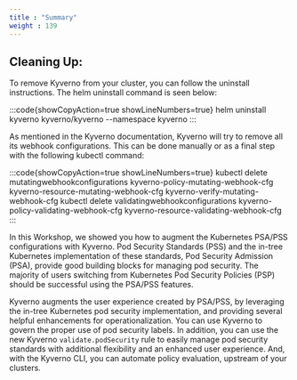 ```yaml
---
title : "Summary"
weight : 139
---
```


## Cleaning Up:

To remove Kyverno from your cluster, you can follow the uninstall instructions. The helm uninstall command is seen below:

:::code{showCopyAction=true showLineNumbers=true}
helm uninstall kyverno kyverno/kyverno --namespace kyverno
:::

As mentioned in the Kyverno documentation, Kyverno will try to remove all its webhook configurations. This can be done manually or as a final step with the following kubectl command:

:::code{showCopyAction=true showLineNumbers=true}
kubectl delete mutatingwebhookconfigurations kyverno-policy-mutating-webhook-cfg kyverno-resource-mutating-webhook-cfg kyverno-verify-mutating-webhook-cfg
kubectl delete validatingwebhookconfigurations kyverno-policy-validating-webhook-cfg kyverno-resource-validating-webhook-cfg
:::

In this Workshop, we showed you how to augment the Kubernetes PSA/PSS configurations with Kyverno. Pod Security Standards (PSS) and the in-tree Kubernetes implementation of these standards, Pod Security Admission (PSA), provide good building blocks for managing pod security. The majority of users switching from Kubernetes Pod Security Policies (PSP) should be successful using the PSA/PSS features.

Kyverno augments the user experience created by PSA/PSS, by leveraging the in-tree Kubernetes pod security implementation, and providing several helpful enhancements for operationalization. You can use Kyverno to govern the proper use of pod security labels. In addition, you can use the new Kyverno ```validate.podSecurity``` rule to easily manage pod security standards with additional flexibility and an enhanced user experience. And, with the Kyverno CLI, you can automate policy evaluation, upstream of your clusters.